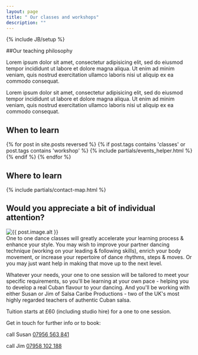 ```yaml
---
layout: page
title: " Our classes and workshops"
description: ""
---
```

{% include JB/setup %}

##Our teaching philosophy

Lorem ipsum dolor sit amet, consectetur adipisicing elit, sed do eiusmod tempor incididunt ut labore et dolore magna aliqua. Ut enim ad minim veniam, quis nostrud exercitation ullamco laboris nisi ut aliquip ex ea commodo consequat. 


Lorem ipsum dolor sit amet, consectetur adipisicing elit, sed do eiusmod tempor incididunt ut labore et dolore magna aliqua. Ut enim ad minim veniam, quis nostrud exercitation ullamco laboris nisi ut aliquip ex ea commodo consequat. 


<section class="section group-classes" markdown="1">

<h2 class="section-title">
  When to learn
</h2>

  <div class="section featured" class="class-list" >
    {% for post in site.posts reversed  %}
      {% if post.tags contains 'classes' or post.tags contains 'workshop' %}
        {% include partials/events_helper.html %}
      {% endif %}
    {% endfor %}
  </div>
</section>


<section id="event-map" class="section location" markdown="1">

<h2 class="section-title">
  Where to learn
</h2>

{% include partials/contact-map.html %}

</section>
<section class="section private-classes" markdown="1">

<h2 class="section-title">
  Would you appreciate a bit of individual attention?
</h2>

<div  data-alt="one to one classes" data-picture class="hero">
  <div data-src="/assets/images/121-small.jpg"></div>
  <div data-src="/assets/images/121.jpg" data-media="(min-width: 400px)"></div>
  <div data-src="/assets/images/121@2x.jpg" data-media="(min-width: 400px) and (min-device-pixel-ratio: 2.0)"></div>
  <!--[if (lt IE 9) & (!IEMobile)]>
      <div data-src="{{ post.image.medium }}"></div>
    <![endif]>-->
  <noscript>
    <img src="{{ post.image.small }}" alt="{{ post.image.alt }}" />
  </noscript> 
</div>



<div class="col" markdown="1">
  One to one dance classes will greatly accelerate your learning process & enhance your style. You may wish to improve your partner dancing technique (working on your leading & following skills), enrich your body movement, or increase your repertoire of dance rhythms, steps & moves. Or you may just want help in making that move up to the next level.
  
  Whatever your needs, your one to one session will be tailored to meet your specific requirements, so you'll be learning at your own pace - helping you to develop a real Cuban flavour to your dancing. And you'll be working with either Susan or Jim of Salsa Caribe Productions - two of the UK's most highly regarded teachers of authentic Cuban salsa.

<aside class="aside" markdown="1">

Tuition starts at £60 (including studio hire) for a one to one session.

Get in touch for further info or to book:

<span class="ss-icon">call</span> Susan <a href="tel:+447956563841">07956 563 841</a> 

<span class="ss-icon">call</span> Jim  <a href="tel:+447958102188">07958 102 188</a>

</aside>
</div>


</section>
